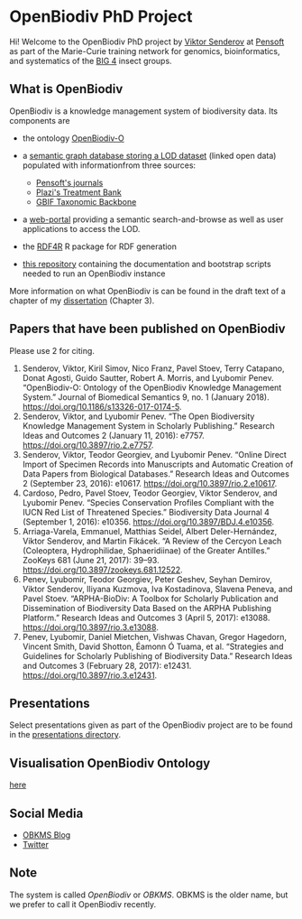 # OpenBiodiv PhD Project

Hi! Welcome to the OpenBiodiv PhD project by [Viktor Senderov](https://github.com/vsenderov/) at [Pensoft](http://pensoft.net) as part of the Marie-Curie training network for genomics, bioinformatics, and systematics of the [BIG 4](http://big4-project.eu) insect groups.

## What is OpenBiodiv

OpenBiodiv is a knowledge management system of biodiversity data. Its components are 

- the ontology [OpenBiodiv-O](https://github.com/vsenderov/openbiodiv-o)
- a [semantic graph database storing a LOD dataset](http://graph.openbiodiv.net) (linked open data) populated with informationfrom three sources:

  - [Pensoft's journals](https://pensoft.net/browse_journals)
  - [Plazi's Treatment Bank](http://plazi.org/resources/treatmentbank/)
  - [GBIF Taxonomic Backbone](https://www.gbif.org/dataset/d7dddbf4-2cf0-4f39-9b2a-bb099caae36c)

- a [web-portal](http://openbiodiv.net) providing a semantic search-and-browse as well as user applications to access the LOD.
- the [RDF4R](http://github.com/vsenderov/rdf4r) R package for RDF generation
- [this repository](http://github.com/vsenderov/openbiodiv) containing the documentation and bootstrap scripts needed to run an OpenBiodiv instance

More information on what OpenBiodiv is can be found in the draft text of a chapter of my [dissertation](https://www.overleaf.com/read/nhwfffwpvzwb) (Chapter 3).

## Papers that have been published on OpenBiodiv

Please use 2 for citing.

1. Senderov, Viktor, Kiril Simov, Nico Franz, Pavel Stoev, Terry Catapano, Donat Agosti, Guido Sautter, Robert A. Morris, and Lyubomir Penev. “OpenBiodiv-O: Ontology of the OpenBiodiv Knowledge Management System.” Journal of Biomedical Semantics 9, no. 1 (January 2018). https://doi.org/10.1186/s13326-017-0174-5.
2. Senderov, Viktor, and Lyubomir Penev. “The Open Biodiversity Knowledge Management System in Scholarly Publishing.” Research Ideas and Outcomes 2 (January 11, 2016): e7757. https://doi.org/10.3897/rio.2.e7757.
3. Senderov, Viktor, Teodor Georgiev, and Lyubomir Penev. “Online Direct Import of Specimen Records into Manuscripts and Automatic Creation of Data Papers from Biological Databases.” Research Ideas and Outcomes 2 (September 23, 2016): e10617. https://doi.org/10.3897/rio.2.e10617.
4. Cardoso, Pedro, Pavel Stoev, Teodor Georgiev, Viktor Senderov, and Lyubomir Penev. “Species Conservation Profiles Compliant with the IUCN Red List of Threatened Species.” Biodiversity Data Journal 4 (September 1, 2016): e10356. https://doi.org/10.3897/BDJ.4.e10356.
5. Arriaga-Varela, Emmanuel, Matthias Seidel, Albert Deler-Hernández, Viktor Senderov, and Martin Fikácek. “A Review of the Cercyon Leach (Coleoptera, Hydrophilidae, Sphaeridiinae) of the Greater Antilles.” ZooKeys 681 (June 21, 2017): 39–93. https://doi.org/10.3897/zookeys.681.12522.
6. Penev, Lyubomir, Teodor Georgiev, Peter Geshev, Seyhan Demirov, Viktor Senderov, Iliyana Kuzmova, Iva Kostadinova, Slavena Peneva, and Pavel Stoev. “ARPHA-BioDiv: A Toolbox for Scholarly Publication and Dissemination of Biodiversity Data Based on the ARPHA Publishing Platform.” Research Ideas and Outcomes 3 (April 5, 2017): e13088. https://doi.org/10.3897/rio.3.e13088.
7. Penev, Lyubomir, Daniel Mietchen, Vishwas Chavan, Gregor Hagedorn, Vincent Smith, David Shotton, Éamonn Ó Tuama, et al. “Strategies and Guidelines for Scholarly Publishing of Biodiversity Data.” Research Ideas and Outcomes 3 (February 28, 2017): e12431. https://doi.org/10.3897/rio.3.e12431.

## Presentations

Select presentations given as part of the OpenBiodiv project are to be found in the [presentations directory](presentations).

## Visualisation OpenBiodiv Ontology
[here](https://service.tib.eu/webvowl/#iri=https://raw.githubusercontent.com/pensoft/OpenBiodiv/master/ontology/openbiodiv-ontology-latest.ttl)

## Social Media

- [OBKMS Blog](http://openbkms.blogspot.com/)
- [Twitter](http://twitter.com/vsenderov)

## Note

The system is called *OpenBiodiv* or *OBKMS*. OBKMS is the older name, but we
prefer to call it OpenBiodiv recently.
